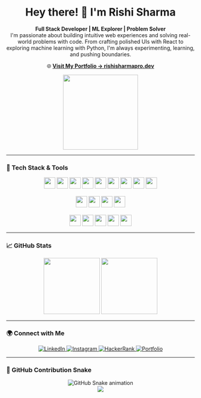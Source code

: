 <h1 align="center">Hey there! 👋 I'm Rishi Sharma</h1>

<p align="center">
  <strong>Full Stack Developer | ML Explorer | Problem Solver</strong><br>
  I'm passionate about building intuitive web experiences and solving real-world problems with code. From crafting polished UIs with React to exploring machine learning with Python, I'm always experimenting, learning, and pushing boundaries.
</p>

<p align="center">
  🌐 <a href="https://www.rishisharmapro.dev/" target="_blank"><strong>Visit My Portfolio → rishisharmapro.dev</strong></a>
</p>

<div align="center">
  <img src="https://media.giphy.com/media/v1.Y2lkPTc5MGI3NjExemR6dHZ4ZDFqc3lndW0wcGQ2cWV4NGdzdGxmcGpnb3J5N2V5YndveCZlcD12MV9pbnRlcm5hbF9naWZfYnlfaWQmY3Q9Zw/xZx7ht7MH8Wqs/giphy.gif" height="200"/>
</div>

---

### 🧠 Tech Stack & Tools

<p align="center">
  <!-- Web / Core -->
  <img src="https://cdn.jsdelivr.net/gh/devicons/devicon/icons/javascript/javascript-original.svg" height="30" />
  <img src="https://cdn.jsdelivr.net/gh/devicons/devicon/icons/typescript/typescript-original.svg" height="30" />
  <img src="https://cdn.jsdelivr.net/gh/devicons/devicon/icons/react/react-original.svg" height="30" />
  <img src="https://cdn.jsdelivr.net/gh/devicons/devicon/icons/nextjs/nextjs-original.svg" height="30" />
  <img src="https://cdn.jsdelivr.net/gh/devicons/devicon/icons/nodejs/nodejs-original.svg" height="30" />
  <img src="https://cdn.jsdelivr.net/gh/devicons/devicon/icons/mongodb/mongodb-original.svg" height="30" />
  <img src="https://cdn.jsdelivr.net/gh/devicons/devicon/icons/mysql/mysql-original.svg" height="30" />
  <img src="https://cdn.jsdelivr.net/gh/devicons/devicon/icons/html5/html5-original.svg" height="30" />
  <img src="https://cdn.jsdelivr.net/gh/devicons/devicon/icons/css3/css3-original.svg" height="30" />

  <br />
  <br />

  <!-- ML / Data -->
  <img src="https://cdn.jsdelivr.net/gh/devicons/devicon/icons/python/python-original.svg" height="30" />
  <img src="https://cdn.jsdelivr.net/gh/devicons/devicon/icons/numpy/numpy-original.svg" height="30" />
  <img src="https://cdn.jsdelivr.net/gh/devicons/devicon/icons/pandas/pandas-original.svg" height="30" />
  <img src="https://cdn.jsdelivr.net/gh/devicons/devicon/icons/matplotlib/matplotlib-original.svg" height="30" />

  <br />
  <br />

  <!-- Others -->
  <img src="https://cdn.jsdelivr.net/gh/devicons/devicon/icons/cplusplus/cplusplus-original.svg" height="30" />
  <img src="https://cdn.jsdelivr.net/gh/devicons/devicon/icons/java/java-original.svg" height="30" />
  <img src="https://cdn.jsdelivr.net/gh/devicons/devicon/icons/git/git-original.svg" height="30" />
  <img src="https://cdn.jsdelivr.net/gh/devicons/devicon/icons/vscode/vscode-original.svg" height="30" />
  <img src="https://cdn.jsdelivr.net/gh/devicons/devicon/icons/figma/figma-original.svg" height="30" />
</p>

---

### 📈 GitHub Stats

<p align="center">
  <img src="https://github-readme-stats.vercel.app/api?username=Rishisharmapro&show_icons=true&theme=merko&count_private=true" height="150" />
  <img src="https://streak-stats.demolab.com?user=Rishisharmapro&theme=merko&hide_border=false&border_radius=5" height="150" />
</p>

---

### 🌍 Connect with Me

<p align="center">
  <a href="https://www.linkedin.com/in/rishisharmapro" target="_blank">
    <img src="https://img.shields.io/badge/LinkedIn-0A66C2?style=for-the-badge&logo=linkedin&logoColor=white" alt="LinkedIn"/>
  </a>
  <a href="https://www.instagram.com/rishisharmapro/" target="_blank">
    <img src="https://img.shields.io/badge/Instagram-E4405F?style=for-the-badge&logo=instagram&logoColor=white" alt="Instagram"/>
  </a>
  <a href="https://www.hackerrank.com/profile/rishi_sharma4945" target="_blank">
    <img src="https://img.shields.io/badge/HackerRank-2EC866?style=for-the-badge&logo=HackerRank&logoColor=white" alt="HackerRank"/>
  </a>
  <a href="https://rishisharmapro.vercel.app" target="_blank">
    <img src="https://img.shields.io/badge/Portfolio-000000?style=for-the-badge&logo=vercel&logoColor=white" alt="Portfolio"/>
  </a>
</p>

---

### 🐍 GitHub Contribution Snake

<p align="center">
  <img src="https://raw.githubusercontent.com/Rishisharmapro/Rishisharmapro/output/snake.svg" alt="GitHub Snake animation" />
  <br/>
  <img src="https://visitor-badge.laobi.icu/badge?page_id=Rishisharmapro.Rishisharmapro" />
</p>
